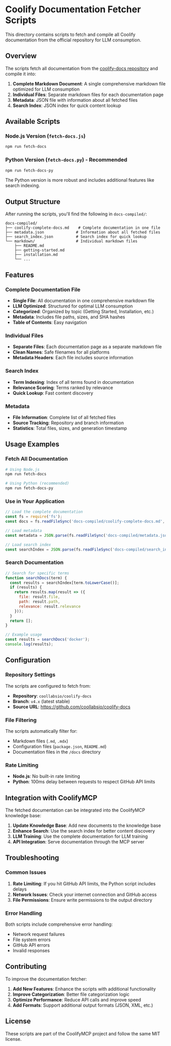# Coolify Documentation Fetcher Scripts

This directory contains scripts to fetch and compile all Coolify documentation from the official repository for LLM consumption.

## Overview

The scripts fetch all documentation from the [coolify-docs repository](https://github.com/coollabsio/coolify-docs) and compile it into:

1. **Complete Markdown Document**: A single comprehensive markdown file optimized for LLM consumption
2. **Individual Files**: Separate markdown files for each documentation page
3. **Metadata**: JSON file with information about all fetched files
4. **Search Index**: JSON index for quick content lookup

## Available Scripts

### Node.js Version (`fetch-docs.js`)
```bash
npm run fetch-docs
```

### Python Version (`fetch-docs.py`) - Recommended
```bash
npm run fetch-docs-py
```

The Python version is more robust and includes additional features like search indexing.

## Output Structure

After running the scripts, you'll find the following in `docs-compiled/`:

```
docs-compiled/
├── coolify-complete-docs.md    # Complete documentation in one file
├── metadata.json              # Information about all fetched files
├── search_index.json          # Search index for quick lookup
└── markdown/                  # Individual markdown files
    ├── README.md
    ├── getting-started.md
    ├── installation.md
    └── ...
```

## Features

### Complete Documentation File
- **Single File**: All documentation in one comprehensive markdown file
- **LLM Optimized**: Structured for optimal LLM consumption
- **Categorized**: Organized by topic (Getting Started, Installation, etc.)
- **Metadata**: Includes file paths, sizes, and SHA hashes
- **Table of Contents**: Easy navigation

### Individual Files
- **Separate Files**: Each documentation page as a separate markdown file
- **Clean Names**: Safe filenames for all platforms
- **Metadata Headers**: Each file includes source information

### Search Index
- **Term Indexing**: Index of all terms found in documentation
- **Relevance Scoring**: Terms ranked by relevance
- **Quick Lookup**: Fast content discovery

### Metadata
- **File Information**: Complete list of all fetched files
- **Source Tracking**: Repository and branch information
- **Statistics**: Total files, sizes, and generation timestamp

## Usage Examples

### Fetch All Documentation
```bash
# Using Node.js
npm run fetch-docs

# Using Python (recommended)
npm run fetch-docs-py
```

### Use in Your Application
```javascript
// Load the complete documentation
const fs = require('fs');
const docs = fs.readFileSync('docs-compiled/coolify-complete-docs.md', 'utf8');

// Load metadata
const metadata = JSON.parse(fs.readFileSync('docs-compiled/metadata.json', 'utf8'));

// Load search index
const searchIndex = JSON.parse(fs.readFileSync('docs-compiled/search_index.json', 'utf8'));
```

### Search Documentation
```javascript
// Search for specific terms
function searchDocs(term) {
  const results = searchIndex[term.toLowerCase()];
  if (results) {
    return results.map(result => ({
      file: result.file,
      path: result.path,
      relevance: result.relevance
    }));
  }
  return [];
}

// Example usage
const results = searchDocs('docker');
console.log(results);
```

## Configuration

### Repository Settings
The scripts are configured to fetch from:
- **Repository**: `coollabsio/coolify-docs`
- **Branch**: `v4.x` (latest stable)
- **Source URL**: https://github.com/coollabsio/coolify-docs

### File Filtering
The scripts automatically filter for:
- Markdown files (`.md`, `.mdx`)
- Configuration files (`package.json`, `README.md`)
- Documentation files in the `/docs` directory

### Rate Limiting
- **Node.js**: No built-in rate limiting
- **Python**: 100ms delay between requests to respect GitHub API limits

## Integration with CoolifyMCP

The fetched documentation can be integrated into the CoolifyMCP knowledge base:

1. **Update Knowledge Base**: Add new documents to the knowledge base
2. **Enhance Search**: Use the search index for better content discovery
3. **LLM Training**: Use the complete documentation for LLM training
4. **API Integration**: Serve documentation through the MCP server

## Troubleshooting

### Common Issues

1. **Rate Limiting**: If you hit GitHub API limits, the Python script includes delays
2. **Network Issues**: Check your internet connection and GitHub access
3. **File Permissions**: Ensure write permissions to the output directory

### Error Handling

Both scripts include comprehensive error handling:
- Network request failures
- File system errors
- GitHub API errors
- Invalid responses

## Contributing

To improve the documentation fetcher:

1. **Add New Features**: Enhance the scripts with additional functionality
2. **Improve Categorization**: Better file categorization logic
3. **Optimize Performance**: Reduce API calls and improve speed
4. **Add Formats**: Support additional output formats (JSON, XML, etc.)

## License

These scripts are part of the CoolifyMCP project and follow the same MIT license.
